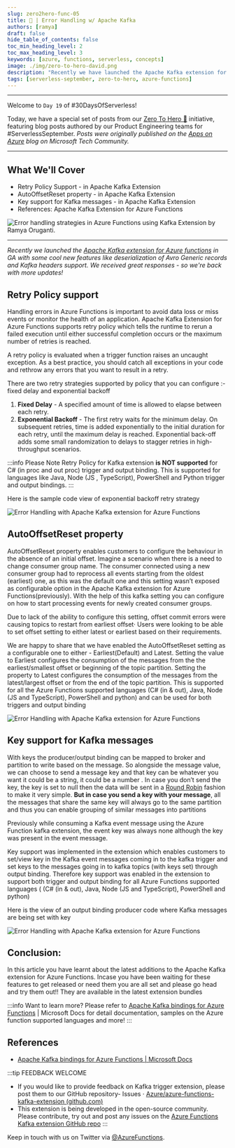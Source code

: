 ```yaml
---
slug: zero2hero-func-05
title: 🚀 | Error Handling w/ Apache Kafka
authors: [ramya]
draft: false
hide_table_of_contents: false
toc_min_heading_level: 2
toc_max_heading_level: 3
keywords: [azure, functions, serverless, concepts]
image: ./img/zero-to-hero-david.png
description: "Recently we have launched the Apache Kafka extension for Azure functions in GA with some cool new features like deserialization of Avro Generic records and Kafka headers support. Let's learn more about it." 
tags: [serverless-september, zero-to-hero, azure-functions]
---
```


<head>
  <meta name="twitter:url" 
    content="https://azure.github.io/Cloud-Native/blog/zero2hero-func-05" />
  <meta name="twitter:title" 
    content="#ZeroToHero: Error Handling with Apache Kafka extension for Azure Functions " />
  <meta name="twitter:description" 
    content="#ZeroToHero: Error Handling with Apache Kafka extension for Azure Functions " />
  <meta name="twitter:image"
    content="https://azure.github.io/Cloud-Native/img/banners/serverless-zero2hero.png" />
  <meta name="twitter:card" content="summary_large_image" />
  <meta name="twitter:creator" 
    content="@nitya" />
  <meta name="twitter:site" content="@AzureAdvocates" /> 
  <link rel="canonical" 
    href="https://techcommunity.microsoft.com/t5/apps-on-azure-blog/error-handling-with-apache-kafka-extension-for-azure-functions/ba-p/3628936" />
</head>

---

Welcome to `Day 19` of #30DaysOfServerless!

Today, we have a special set of posts from our [Zero To Hero 🚀](/serverless-september/ZeroToHero) initiative, featuring blog posts authored by our Product Engineering teams for #ServerlessSeptember. _Posts were originally published on the [Apps on Azure](https://techcommunity.microsoft.com/t5/apps-on-azure-blog/error-handling-with-apache-kafka-extension-for-azure-functions/ba-p/3628936?WT.mc_id=javascript-99907-cxa) blog on Microsoft Tech Community._

---

## What We'll Cover
 * Retry Policy Support - in Apache Kafka Extension
 * AutoOffsetReset property - in Apache Kafka Extension
 * Key support for Kafka messages - in Apache Kafka Extension
 * References: Apache Kafka Extension for Azure Functions

![Error handling strategies in Azure Functions using Kafka Extension by Ramya Oruganti.](./img/ramya-functions-kafka.png)

---

_Recently we launched the [Apache Kafka extension for Azure functions](https://github.com/Azure/azure-functions-kafka-extension) in GA with some cool new features like deserialization of Avro Generic records and Kafka headers support. We received great responses - so we're back with more updates!_

## Retry Policy support

Handling errors in Azure Functions is important to avoid data loss or miss events or monitor the health of an application. Apache Kafka Extension for Azure Functions supports retry policy which tells the runtime to rerun a failed execution until either successful completion occurs or the maximum number of retries is reached.

A retry policy is evaluated when a trigger function raises an uncaught exception. As a best practice, you should catch all exceptions in your code and rethrow any errors that you want to result in a retry.

There are two retry strategies supported by policy that you can configure :- fixed delay and exponential backoff

1. **Fixed Delay** -  A specified amount of time is allowed to elapse between each retry.
2. **Exponential Backoff** - The first retry waits for the minimum delay. On subsequent retries, time is added exponentially to the initial duration for each retry, until the maximum delay is reached. Exponential back-off adds some small randomization to delays to stagger retries in high-throughput scenarios.

:::info Please Note
Retry Policy for Kafka extension **is NOT supported** for C# (in proc and out proc) trigger and output binding. This is supported for languages like Java, Node (JS , TypeScript), PowerShell and Python trigger and output bindings.
:::

Here is the sample code view of exponential backoff retry strategy

![Error Handling with Apache Kafka extension for Azure Functions](./img/ramya-kafka-1.png)


## AutoOffsetReset property

AutoOffsetReset property enables customers to configure the behaviour in the absence of an initial offset. Imagine a scenario when there is a need to change consumer group name. The consumer connected using a new consumer group had to reprocess all events starting from the oldest (earliest) one,  as this was the default one and this setting wasn’t exposed as configurable option in the Apache Kafka extension for Azure Functions(previously). With the help of this kafka setting you can configure on how to start processing events for newly created consumer groups.

Due to lack of the ability to configure this setting, offset commit errors were causing topics to restart from earliest offset· Users were looking to be able to set  offset setting  to either latest or earliest  based on their requirements.

We are happy to share that we have enabled the AutoOffsetReset setting as a configurable one to either - Earliest(Default) and Latest. Setting the value to Earliest configures the consumption of the messages from the the earliest/smallest offset or beginning of the topic partition. Setting the property to Latest configures the consumption of the messages from the latest/largest offset or from the end of the topic partition. This is supported for all the Azure Functions supported languages (C# (in & out), Java, Node (JS and TypeScript), PowerShell and python) and can be used for both triggers and output binding

![Error Handling with Apache Kafka extension for Azure Functions](./img/ramya-kafka-2.png)

## Key support for Kafka messages

With keys the producer/output binding can be mapped to broker and partition to write based on the message. So alongside the message value, we can choose to send a message key and that key can be whatever you want it could be a string, it could be a number . In case  you don’t send the key, the key is set to null then the data will be sent in a [Round Robin](https://www.geeksforgeeks.org/round-robin-scheduling-with-different-arrival-times/) fashion to make it very simple. **But in case you send a key with your message**, all the messages that share the same key will always go to the same partition and thus you can enable grouping of similar messages into partitions

Previously while consuming a Kafka event message using the Azure Function kafka extension, the event key was always none although the key was present in the event message.

Key support was implemented in the extension which enables customers to set/view key in the Kafka event messages coming in to the kafka trigger and set keys to the messages going in to kafka topics (with keys set) through output binding. Therefore key support was enabled in the extension to support both trigger and output binding for all Azure Functions supported languages ( (C# (in & out), Java, Node (JS and TypeScript), PowerShell and python)

Here is the view of an output binding producer code where Kafka messages are being set with key

![Error Handling with Apache Kafka extension for Azure Functions](./img/ramya-kafka-3.png)


## Conclusion:

In this article you have learnt about the latest additions to the Apache Kafka extension for Azure Functions. Incase you have been waiting for these features to get released or need them you are all set and please go head and try them out!! They are available in the latest extension bundles

 
:::info Want to learn more?
Please refer to [Apache Kafka bindings for Azure Functions](https://docs.microsoft.com/azure/azure-functions/functions-bindings-kafka?tabs=in-process%2Cportal&pivots=programming-language-csharp) | Microsoft Docs for detail documentation, samples on the Azure function supported languages and more!
:::

## References

 * [Apache Kafka bindings for Azure Functions | Microsoft Docs](https://docs.microsoft.com/azure/azure-functions/functions-bindings-kafka?tabs=in-process%2Cportal&pivots=programming-language-csharp)


:::tip FEEDBACK WELCOME
 
 * If you would like to provide feedback on Kafka trigger extension, please post them to our GitHub repository- Issues · [Azure/azure-functions-kafka-extension (github.com)](https://github.com/Azure/azure-functions-kafka-extension/issues)
 * This extension is being developed in the open-source community. Please contribute, try out and post any issues on the [Azure Functions Kafka extension GitHub repo](https://github.com/Azure/azure-functions-kafka-extension)
:::

Keep in touch with us on Twitter via [@AzureFunctions](https://twitter.com/AzureFunctions).
